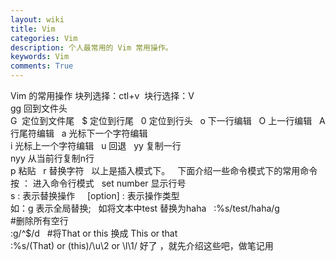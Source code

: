 ```yaml
---
layout: wiki
title: Vim
categories: Vim
description: 个人最常用的 Vim 常用操作。
keywords: Vim
comments: True
---
```

Vim 的常用操作 
块列选择：ctl+v  
块行选择：V  
gg 回到文件头  
G  定位到文件尾  
$ 定位到行尾  
0 定位到行头  
o 下一行编辑  
O 上一行编辑  
A 行尾符编辑  
a 光标下一个字符编辑  
i 光标上一个字符编辑  
u 回退  
yy 复制一行  
nyy 从当前行复制n行  
p 粘贴  
r 替换字符    
以上是插入模式下。    
下面介绍一些命令模式下的常用命令    
按 ： 进入命令行模式   
set number 显示行号  
s : 表示替换操作     
[option] : 表示操作类型  
如：g 表示全局替换;    
如将文本中test 替换为haha   
:%s/test/haha/g  
#删除所有空行  
:g/^$/d    
#将That or this 换成 This or that  
:%s/\(That\) or \(this\)/\u\2 or \l\1/
好了 ，就先介绍这些吧，做笔记用  
